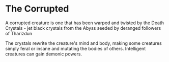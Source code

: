 # The Corrupted
A corrupted creature is one that has been warped and twisted by the Death Crystals - jet black crystals from the Abyss seeded by deranged followers of Tharizdun

The crystals rewrite the creature's mind and body, making some creatures simply feral or insane and mutating the bodies of others. Intelligent creatures can gain demonic powers.